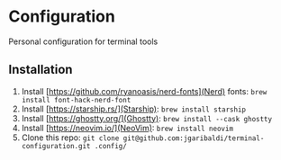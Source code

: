 # Configuration
Personal configuration for terminal tools

## Installation
1. Install [https://github.com/ryanoasis/nerd-fonts](Nerd) fonts: `brew install font-hack-nerd-font`
2. Install [https://starship.rs/](Starship): `brew install starship`
3. Install [https://ghostty.org/](Ghostty): `brew install --cask ghostty`
4. Install [https://neovim.io/](NeoVim): `brew install neovim`
5. Clone this repo: `git clone git@github.com:jgaribaldi/terminal-configuration.git .config/`
